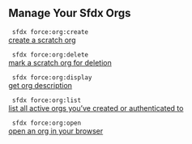 ## Manage Your Sfdx Orgs



``` sfdx force:org:create```   
 [create a scratch org](/docsC:\Users\dancolq\Documents\sfdxDocs\app\docs\manageyoursfdxorgs.md)

``` sfdx force:org:delete```   
 [mark a scratch org for deletion](/docsC:\Users\dancolq\Documents\sfdxDocs\app\docs\manageyoursfdxorgs.md)

``` sfdx force:org:display```   
 [get org description](/docsC:\Users\dancolq\Documents\sfdxDocs\app\docs\manageyoursfdxorgs.md)

``` sfdx force:org:list```   
 [list all active orgs you’ve created or authenticated to](/docsC:\Users\dancolq\Documents\sfdxDocs\app\docs\manageyoursfdxorgs.md)

``` sfdx force:org:open```   
 [open an org in your browser](/docsC:\Users\dancolq\Documents\sfdxDocs\app\docs\manageyoursfdxorgs.md)

